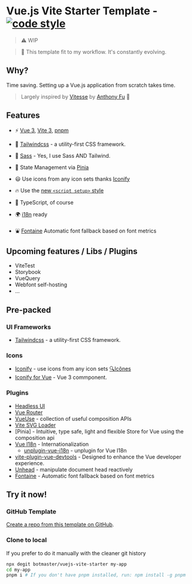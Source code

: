 # Vue.js Vite Starter Template - [![code style](https://antfu.me/badge-code-style.svg)](https://github.com/antfu/eslint-config)

> ⚠️ WIP

> 📢 This template fit to my workflow. It's constantly evolving.

## Why?
Time saving. Setting up a Vue.js application from scratch takes time.

> Largely inspired by [Vitesse](https://github.com/antfu/vitesse) by [Anthony Fu](https://github.com/antfu) 🙏




## Features

- ⚡️ [Vue 3](https://github.com/vuejs/core), [Vite 3](https://github.com/vitejs/vite), [pnpm](https://pnpm.io/)

- 🎨 [Tailwindcss](https://tailwindcss.com/) -  a utility-first CSS framework.

- 📜 [Sass](https://sass-lang.com/) - Yes, I use Sass AND Tailwind.

- 🍍 State Management via [Pinia](https://pinia.vuejs.org/)

- 😃 Use icons from any icon sets thanks [Iconify]([https://github.com/antfu/unocss/tree/main/packages/preset-icons](https://iconify.design/))

- 🔥 Use the [new `<script setup>` style](https://github.com/vuejs/rfcs/pull/227)

- 🦾 TypeScript, of course

- 🌍 [i18n](https://github.com/botmaster/vuejs-vite-starter/tree/main/src/locales) ready

- ⛲️ [Fontaine](https://github.com/danielroe/fontaine) Automatic font fallback based on font metrics


## Upcoming features / Libs / Plugins

- ViteTest
- Storybook
- VueQuery
- Webfont self-hosting
- ...

## Pre-packed

### UI Frameworks

- [Tailwindcss](https://tailwindcss.com/) - a utility-first CSS framework.

### Icons

- [Iconify](https://iconify.design) - use icons from any icon sets [🔍Icônes](https://icones.netlify.app/)
- [Iconify for Vue](https://iconify.design/docs/icon-components/vue/) - Vue 3 commponent.

### Plugins

- [Headless UI](https://headlessui.com/)
- [Vue Router](https://github.com/vuejs/vue-router)
- [VueUse](https://github.com/antfu/vueuse) - collection of useful composition APIs
- [Vite SVG Loader](https://github.com/jpkleemans/vite-svg-loader#vite-svg-loader)
- [Pinia] - Intuitive, type safe, light and flexible Store for Vue using the composition api
- [Vue I18n](https://vue-i18n.intlify.dev/) - Internationalization
  - [unplugin-vue-i18n](https://github.com/intlify/bundle-tools/tree/main/packages/unplugin-vue-i18n) - unplugin for Vue I18n
- [vite-plugin-vue-devtools](https://github.com/webfansplz/vite-plugin-vue-devtools) - Designed to enhance the Vue developer experience.
- [Unhead](https://unhead.unjs.io/) - manipulate document head reactively
- [Fontaine](https://github.com/danielroe/fontaine) - Automatic font fallback based on font metrics

## Try it now!

### GitHub Template

[Create a repo from this template on GitHub](https://github.com/botmaster/vuejs-vite-starter/generate).

### Clone to local

If you prefer to do it manually with the cleaner git history

```bash
npx degit botmaster/vuejs-vite-starter my-app
cd my-app
pnpm i # If you don't have pnpm installed, run: npm install -g pnpm
```
